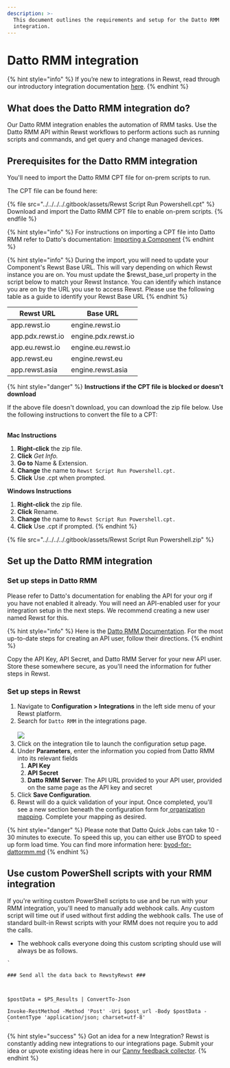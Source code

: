 ```yaml
---
description: >-
  This document outlines the requirements and setup for the Datto RMM
  integration.
---
```


# Datto RMM integration

{% hint style="info" %}
&#x20;If you’re new to integrations in Rewst, read through our introductory integration documentation [here](https://docs.rewst.help/documentation/integrations).
{% endhint %}

## What does the Datto RMM integration do?

Our Datto RMM integration enables the automation of RMM tasks. Use the Datto RMM API within Rewst workflows to perform actions such as running scripts and commands, and get query and change managed devices.

## Prerequisites for the Datto RMM integration

You'll need to import the Datto RMM CPT file for on-prem scripts to run.

The CPT file can be found here:

{% file src="../../../../.gitbook/assets/Rewst Script Run Powershell.cpt" %}
Download and import the Datto RMM CPT file to enable on-prem scripts.
{% endfile %}

{% hint style="info" %}
For instructions on importing a CPT file into Datto RMM refer to Datto's documentation: [Importing a Component](https://rmm.datto.com/help/en/Content/3NEWUI/Automation/Components/COMPONENTLIBRARY.htm#Importing_a_component)
{% endhint %}

{% hint style="info" %}
During the import, you will need to update your Component's Rewst Base URL. This will vary depending on which Rewst instance you are on. You must update the $rewst\_base\_url property in the script below to match your Rewst Instance. You can identify which instance you are on by the URL you use to access Rewst. Please use the following table as a guide to identify your Rewst Base URL
{% endhint %}

| Rewst URL        | Base URL            |
| ---------------- | ------------------- |
| app.rewst.io     | engine.rewst.io     |
| app.pdx.rewst.io | engine.pdx.rewst.io |
| app.eu.rewst.io  | engine.eu.rewst.io  |
| app.rewst.eu     | engine.rewst.eu     |
| app.rewst.asia   | engine.rewst.asia   |

{% hint style="danger" %}
**Instructions if the CPT file is blocked or doesn't download**

If the above file doesn't download, you can download the zip file below. Use the following instructions to convert the file to a CPT:

\
**Mac Instructions**

1. **Right-click** the zip file.
2. **Click** _Get Info._
3. **Go to** Name & Extension.
4. **Change** the name to `Rewst Script Run Powershell.cpt.`
5. **Click** Use .cpt when prompted.

**Windows Instructions**

1. **Right-click** the zip file.
2. **Click** Rename.
3. **Change** the name to `Rewst Script Run Powershell.cpt.`
4. **Click** Use .cpt if prompted.
{% endhint %}

{% file src="../../../../.gitbook/assets/Rewst Script Run Powershell.zip" %}

## Set up the Datto RMM integration

### Set up steps in Datto RMM

Please refer to Datto's documentation for enabling the API for your org if you have not enabled it already. You will need an API-enabled user for your integration setup in the next steps. We recommend creating a new user named Rewst for this.

{% hint style="info" %}
Here is the [Datto RMM Documentation](https://rmm.datto.com/help/en/Content/2SETUP/APIv2.htm?Highlight=API%20account). For the most up-to-date steps for creating an API user, follow their directions.
{% endhint %}

Copy the API Key, API Secret, and Datto RMM Server for your new API user. Store these somewhere secure, as you'll need the information for futher steps in Rewst.

### Set up steps in Rewst

1. Navigate to **Configuration > Integrations** in the left side menu of your Rewst platform.
2. Search for `Datto RMM` in the integrations page.\
   \
   ![](<../../../../.gitbook/assets/Screenshot 2025-05-05 at 3.35.22 PM.png>)
3. Click on the integration tile to launch the configuration setup page.
4. Under **Parameters**, enter the information you copied from Datto RMM into its relevant fields
   1. **API Key**
   2. **API Secret**
   3. **Datto RMM Server**: The API URL provided to your API user, provided on the same page as the API key and secret
5. Click **Save Configuration**.
6. Rewst will do a quick validation of your input. Once completed, you'll see a new section beneath the configuration form for[ organization mapping](https://docs.rewst.help/documentation/integrations#what-is-organization-mapping). Complete your mapping as desired.&#x20;

{% hint style="danger" %}
Please note that Datto Quick Jobs can take 10 - 30 minutes to execute. To speed this up, you can either use BYOD to speed up form load time. You can find more information here: [byod-for-dattormm.md](byod-for-dattormm.md "mention")
{% endhint %}

## Use custom PowerShell scripts with your RMM integration

If you're writing custom PowerShell scripts to use and be run with your RMM integration, you'll need to manually add webhook calls. Any custom script will time out if used without first adding the webhook calls. The use of standard built-in Rewst scripts with your RMM does not require you to add the calls.

* The webhook calls everyone doing this custom scripting should use will always be as follows.

```
`

### Send all the data back to RewstyRewst ###



$postData = $PS_Results | ConvertTo-Json

Invoke-RestMethod -Method 'Post' -Uri $post_url -Body $postData -ContentType 'application/json; charset=utf-8'
`
```

{% hint style="success" %}
Got an idea for a new Integration? Rewst is constantly adding new integrations to our integrations page. Submit your idea or upvote existing ideas here in our [Canny feedback collector](https://rewst.canny.io/integrations).
{% endhint %}
